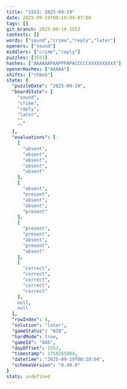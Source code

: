 ```yaml
---
title: "1553: 2025-09-19"
date: 2025-09-19T00:10:04-07:00
tags: []
git_branch: 2025-09-19_1553
contests: []
words: ["sound","crime","reply","later"]
openers: ["sound"]
middlers: ["crime","reply"]
puzzles: [1553]
hashes: ["AAAAAAPAAPPPAPACCCCCXXXXXXXXXX"]
openerHashes: ["AAAAA"]
shifts: ["rhbnb"]
state: {
  "puzzleDate": "2025-09-19",
  "boardState": [
    "sound",
    "crime",
    "reply",
    "later",
    "",
    ""
  ],
  "evaluations": [
    [
      "absent",
      "absent",
      "absent",
      "absent",
      "absent"
    ],
    [
      "absent",
      "present",
      "absent",
      "absent",
      "present"
    ],
    [
      "present",
      "present",
      "absent",
      "present",
      "absent"
    ],
    [
      "correct",
      "correct",
      "correct",
      "correct",
      "correct"
    ],
    null,
    null
  ],
  "rowIndex": 4,
  "solution": "later",
  "gameStatus": "WIN",
  "hardMode": true,
  "gameId": "848",
  "dayOffset": 1553,
  "timestamp": 1758265804,
  "datetime": "2025-09-19T00:10:04",
  "schemaVersion": "0.40.0"
}
stats: undefined
---
```

<!-- more -->
